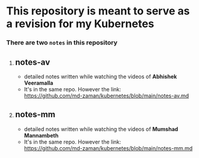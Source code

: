 # This repository is meant to serve as a revision for my Kubernetes

### There are two ```notes``` in this repository
1. ## notes-av
    - detailed notes written while watching the videos of **Abhishek Veeramalla**
    - It's in the same repo. However the link: \
        https://github.com/md-zaman/kubernetes/blob/main/notes-av.md

2. ## notes-mm
    - detailed notes written while watching the videos of **Mumshad Mannambeth**
    - It's in the same repo. However the link: \
        https://github.com/md-zaman/kubernetes/blob/main/notes-mm.md